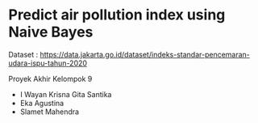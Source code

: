 # Predict air pollution index using Naive Bayes
Dataset : https://data.jakarta.go.id/dataset/indeks-standar-pencemaran-udara-ispu-tahun-2020

Proyek Akhir Kelompok 9

- I Wayan Krisna Gita Santika
- Eka Agustina
- Slamet Mahendra
